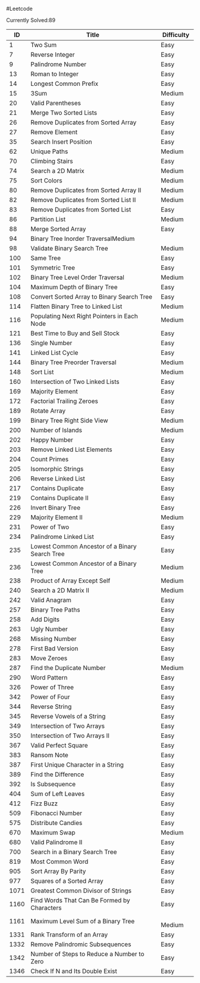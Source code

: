 #Leetcode

Currently Solved:89

ID| Title | Difficulty 
--|-----  |-----------
1	|Two Sum     |Easy
7	|Reverse Integer    |Easy
9	|Palindrome Number   |Easy
13|	Roman to Integer    |Easy
14|	Longest Common Prefix    |Easy
15|	3Sum    |Medium
20|	Valid Parentheses   |Easy
21|	Merge Two Sorted Lists   |Easy
26|	Remove Duplicates from Sorted Array   |Easy
27|	Remove Element   |Easy
35|	Search Insert Position    |Easy
62|	Unique Paths   |Medium
70|	Climbing Stairs   |Easy
74|	Search a 2D Matrix  |Medium
75|	Sort Colors    |Medium
80|	Remove Duplicates from Sorted Array II  |Medium
82|	Remove Duplicates from Sorted List II  |Medium
83|	Remove Duplicates from Sorted List   |Easy
86|	Partition List   |Medium
88|	Merge Sorted Array    	|Easy
94|	Binary Tree Inorder TraversalMedium
98|	Validate Binary Search Tree|Medium
100|	Same Tree    |Easy
101	|Symmetric Tree   |Easy
102	|Binary Tree Level Order Traversal |Medium
104	|Maximum Depth of Binary Tree   |Easy
108	|Convert Sorted Array to Binary Search Tree|Easy
114	|Flatten Binary Tree to Linked List   |Medium
116	|Populating Next Right Pointers in Each Node  |Medium
121	|Best Time to Buy and Sell Stock |Easy
136	|Single Number   |Easy
141	|Linked List Cycle  |Easy
144	|Binary Tree Preorder Traversal   |Medium
148	|Sort List   |Medium
160	|Intersection of Two Linked Lists|Easy
169	|Majority Element    	|Easy
172	|Factorial Trailing Zeroes |Easy
189	|Rotate Array    	|Easy
199	|Binary Tree Right Side View  |Medium
200	|Number of Islands |Medium
202	|Happy Number    	|Easy
203	|Remove Linked List Elements    |Easy
204	|Count Primes   |Easy
205	|Isomorphic Strings    |Easy
206	|Reverse Linked List    |Easy
217	|Contains Duplicate    	|Easy
219	|Contains Duplicate II  |Easy
226	|Invert Binary Tree    |Easy
229	|Majority Element II   |Medium
231	|Power of Two    |Easy
234	|Palindrome Linked List    |Easy
235	|Lowest Common Ancestor of a Binary Search Tree |Easy
236	|Lowest Common Ancestor of a Binary Tree   |Medium
238	|Product of Array Except Self |Medium
240	|Search a 2D Matrix II  |Medium
242	|Valid Anagram    |Easy
257	|Binary Tree Paths  |Easy
258	|Add Digits    |Easy
263	|Ugly Number    |Easy
268	|Missing Number   |Easy
278	|First Bad Version|Easy
283	|Move Zeroes    |Easy
287	|Find the Duplicate Number  |Medium
290	|Word Pattern    	|Easy
326	|Power of Three    	|Easy
342	|Power of Four    	|Easy
344	|Reverse String    	|Easy
345	|Reverse Vowels of a String    	|Easy
349	|Intersection of Two Arrays    |Easy
350	|Intersection of Two Arrays II|Easy
367	|Valid Perfect Square    	|Easy
383	|Ransom Note    	|Easy
387	|First Unique Character in a String|Easy
389	|Find the Difference   |Easy
392	|Is Subsequence    	|Easy
404	|Sum of Left Leaves |Easy
412	|Fizz Buzz    	|Easy
509	|Fibonacci Number    |Easy
575	|Distribute Candies  |Easy
670	|Maximum Swap    	|Medium
680	|Valid Palindrome II    	|Easy
700	|Search in a Binary Search Tree|Easy
819	|Most Common Word    	|Easy
905	|Sort Array By Parity    	|Easy
977	|Squares of a Sorted Array    	|Easy
1071|	Greatest Common Divisor of Strings|Easy
1160|	Find Words That Can Be Formed by Characters|Easy
1161|	Maximum Level Sum of a Binary Tree|    	Medium
1331|	Rank Transform of an Array    	|Easy
1332|	Remove Palindromic Subsequences    	|Easy
1342|	Number of Steps to Reduce a Number to Zero|Easy
1346	|Check If N and Its Double Exist    	|Easy



